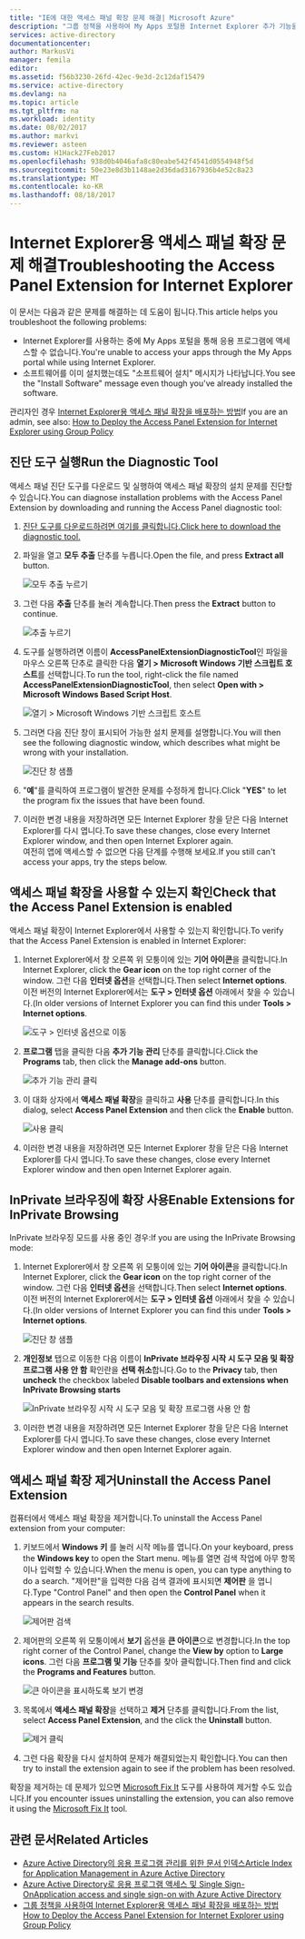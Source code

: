 ```yaml
---
title: "IE에 대한 액세스 패널 확장 문제 해결| Microsoft Azure"
description: "그룹 정책을 사용하여 My Apps 포털용 Internet Explorer 추가 기능을 배포하는 방법"
services: active-directory
documentationcenter: 
author: MarkusVi
manager: femila
editor: 
ms.assetid: f56b3230-26fd-42ec-9e3d-2c12daf15479
ms.service: active-directory
ms.devlang: na
ms.topic: article
ms.tgt_pltfrm: na
ms.workload: identity
ms.date: 08/02/2017
ms.author: markvi
ms.reviewer: asteen
ms.custom: H1Hack27Feb2017
ms.openlocfilehash: 938d0b4046afa8c80eabe542f4541d0554948f5d
ms.sourcegitcommit: 50e23e8d3b1148ae2d36dad3167936b4e52c8a23
ms.translationtype: MT
ms.contentlocale: ko-KR
ms.lasthandoff: 08/18/2017
---
```

# <a name="troubleshooting-the-access-panel-extension-for-internet-explorer"></a><span data-ttu-id="d8d90-103">Internet Explorer용 액세스 패널 확장 문제 해결</span><span class="sxs-lookup"><span data-stu-id="d8d90-103">Troubleshooting the Access Panel Extension for Internet Explorer</span></span>
<span data-ttu-id="d8d90-104">이 문서는 다음과 같은 문제를 해결하는 데 도움이 됩니다.</span><span class="sxs-lookup"><span data-stu-id="d8d90-104">This article helps you troubleshoot the following problems:</span></span>

* <span data-ttu-id="d8d90-105">Internet Explorer를 사용하는 중에 My Apps 포털을 통해 응용 프로그램에 액세스할 수 없습니다.</span><span class="sxs-lookup"><span data-stu-id="d8d90-105">You're unable to access your apps through the My Apps portal while using Internet Explorer.</span></span>
* <span data-ttu-id="d8d90-106">소프트웨어를 이미 설치했는데도 "소프트웨어 설치" 메시지가 나타납니다.</span><span class="sxs-lookup"><span data-stu-id="d8d90-106">You see the "Install Software" message even though you've already installed the software.</span></span>

<span data-ttu-id="d8d90-107">관리자인 경우 [Internet Explorer용 액세스 패널 확장을 배포하는 방법](active-directory-saas-ie-group-policy.md)</span><span class="sxs-lookup"><span data-stu-id="d8d90-107">If you are an admin, see also: [How to Deploy the Access Panel Extension for Internet Explorer using Group Policy](active-directory-saas-ie-group-policy.md)</span></span>

## <a name="run-the-diagnostic-tool"></a><span data-ttu-id="d8d90-108">진단 도구 실행</span><span class="sxs-lookup"><span data-stu-id="d8d90-108">Run the Diagnostic Tool</span></span>
<span data-ttu-id="d8d90-109">액세스 패널 진단 도구를 다운로드 및 실행하여 액세스 패널 확장의 설치 문제를 진단할 수 있습니다.</span><span class="sxs-lookup"><span data-stu-id="d8d90-109">You can diagnose installation problems with the Access Panel Extension by downloading and running the Access Panel diagnostic tool:</span></span>

1. [<span data-ttu-id="d8d90-110">진단 도구를 다운로드하려면 여기를 클릭합니다.</span><span class="sxs-lookup"><span data-stu-id="d8d90-110">Click here to download the diagnostic tool.</span></span>](https://account.activedirectory.windowsazure.com/applications/AccessPanelExtensionDiagnosticTool/AccessPanelExtensionDiagnosticTool.zip)
2. <span data-ttu-id="d8d90-111">파일을 열고 **모두 추출** 단추를 누릅니다.</span><span class="sxs-lookup"><span data-stu-id="d8d90-111">Open the file, and press **Extract all** button.</span></span>
   
    ![모두 추출 누르기](./media/active-directory-saas-ie-troubleshooting/extract1.png)
3. <span data-ttu-id="d8d90-113">그런 다음 **추출** 단추를 눌러 계속합니다.</span><span class="sxs-lookup"><span data-stu-id="d8d90-113">Then press the **Extract** button to continue.</span></span>
   
    ![추출 누르기](./media/active-directory-saas-ie-troubleshooting/extract2.png)
4. <span data-ttu-id="d8d90-115">도구를 실행하려면 이름이 **AccessPanelExtensionDiagnosticTool**인 파일을 마우스 오른쪽 단추로 클릭한 다음 **열기 > Microsoft Windows 기반 스크립트 호스트**를 선택합니다.</span><span class="sxs-lookup"><span data-stu-id="d8d90-115">To run the tool, right-click the file named **AccessPanelExtensionDiagnosticTool**, then select **Open with > Microsoft Windows Based Script Host**.</span></span>
   
    ![열기 > Microsoft Windows 기반 스크립트 호스트](./media/active-directory-saas-ie-troubleshooting/open_tool.png)
5. <span data-ttu-id="d8d90-117">그러면 다음 진단 창이 표시되어 가능한 설치 문제를 설명합니다.</span><span class="sxs-lookup"><span data-stu-id="d8d90-117">You will then see the following diagnostic window, which describes what might be wrong with your installation.</span></span>
   
    ![진단 창 샘플](./media/active-directory-saas-ie-troubleshooting/tool_preview.png)
6. <span data-ttu-id="d8d90-119">"**예**"를 클릭하여 프로그램이 발견한 문제를 수정하게 합니다.</span><span class="sxs-lookup"><span data-stu-id="d8d90-119">Click "**YES**" to let the program fix the issues that have been found.</span></span>
7. <span data-ttu-id="d8d90-120">이러한 변경 내용을 저장하려면 모든 Internet Explorer 창을 닫은 다음 Internet Explorer를 다시 엽니다.</span><span class="sxs-lookup"><span data-stu-id="d8d90-120">To save these changes, close every Internet Explorer window, and then open Internet Explorer again.</span></span><br /><span data-ttu-id="d8d90-121">여전히 앱에 액세스할 수 없으면 다음 단계를 수행해 보세요.</span><span class="sxs-lookup"><span data-stu-id="d8d90-121">If you still can't access your apps, try the steps below.</span></span>

## <a name="check-that-the-access-panel-extension-is-enabled"></a><span data-ttu-id="d8d90-122">액세스 패널 확장을 사용할 수 있는지 확인</span><span class="sxs-lookup"><span data-stu-id="d8d90-122">Check that the Access Panel Extension is enabled</span></span>
<span data-ttu-id="d8d90-123">액세스 패널 확장이 Internet Explorer에서 사용할 수 있는지 확인합니다.</span><span class="sxs-lookup"><span data-stu-id="d8d90-123">To verify that the Access Panel Extension is enabled in Internet Explorer:</span></span>

1. <span data-ttu-id="d8d90-124">Internet Explorer에서 창 오른쪽 위 모퉁이에 있는 **기어 아이콘**을 클릭합니다.</span><span class="sxs-lookup"><span data-stu-id="d8d90-124">In Internet Explorer, click the **Gear icon** on the top right corner of the window.</span></span> <span data-ttu-id="d8d90-125">그런 다음 **인터넷 옵션**을 선택합니다.</span><span class="sxs-lookup"><span data-stu-id="d8d90-125">Then select **Internet options**.</span></span><br /><span data-ttu-id="d8d90-126">이전 버전의 Internet Explorer에서는 **도구 > 인터넷 옵션** 아래에서 찾을 수 있습니다.</span><span class="sxs-lookup"><span data-stu-id="d8d90-126">(In older versions of Internet Explorer you can find this under **Tools > Internet options**.</span></span>
   
    ![도구 > 인터넷 옵션으로 이동](./media/active-directory-saas-ie-troubleshooting/internetoptions.png)
2. <span data-ttu-id="d8d90-128">**프로그램** 탭을 클릭한 다음 **추가 기능 관리** 단추를 클릭합니다.</span><span class="sxs-lookup"><span data-stu-id="d8d90-128">Click the **Programs** tab, then click the **Manage add-ons** button.</span></span>
   
    ![추가 기능 관리 클릭](./media/active-directory-saas-ie-troubleshooting/internetoptions_programs.png)
3. <span data-ttu-id="d8d90-130">이 대화 상자에서 **액세스 패널 확장**을 클릭하고 **사용** 단추를 클릭합니다.</span><span class="sxs-lookup"><span data-stu-id="d8d90-130">In this dialog, select **Access Panel Extension** and then click the **Enable** button.</span></span>
   
    ![사용 클릭](./media/active-directory-saas-ie-troubleshooting/enableaddon.png)
4. <span data-ttu-id="d8d90-132">이러한 변경 내용을 저장하려면 모든 Internet Explorer 창을 닫은 다음 Internet Explorer를 다시 엽니다.</span><span class="sxs-lookup"><span data-stu-id="d8d90-132">To save these changes, close every Internet Explorer window and then open Internet Explorer again.</span></span>

## <a name="enable-extensions-for-inprivate-browsing"></a><span data-ttu-id="d8d90-133">InPrivate 브라우징에 확장 사용</span><span class="sxs-lookup"><span data-stu-id="d8d90-133">Enable Extensions for InPrivate Browsing</span></span>
<span data-ttu-id="d8d90-134">InPrivate 브라우징 모드를 사용 중인 경우:</span><span class="sxs-lookup"><span data-stu-id="d8d90-134">If you are using the InPrivate Browsing mode:</span></span>

1. <span data-ttu-id="d8d90-135">Internet Explorer에서 창 오른쪽 위 모퉁이에 있는 **기어 아이콘**을 클릭합니다.</span><span class="sxs-lookup"><span data-stu-id="d8d90-135">In Internet Explorer, click the **Gear icon** on the top right corner of the window.</span></span> <span data-ttu-id="d8d90-136">그런 다음 **인터넷 옵션**을 선택합니다.</span><span class="sxs-lookup"><span data-stu-id="d8d90-136">Then select **Internet options**.</span></span><br /><span data-ttu-id="d8d90-137">이전 버전의 Internet Explorer에서는 **도구 > 인터넷 옵션** 아래에서 찾을 수 있습니다.</span><span class="sxs-lookup"><span data-stu-id="d8d90-137">(In older versions of Internet Explorer you can find this under **Tools > Internet options**.</span></span>
   
    ![진단 창 샘플](./media/active-directory-saas-ie-troubleshooting/inprivateoptions.png)
2. <span data-ttu-id="d8d90-139">**개인정보** 탭으로 이동한 다음 이름이 **InPrivate 브라우징 시작 시 도구 모음 및 확장 프로그램 사용 안 함** 확인란을 **선택 취소**합니다.</span><span class="sxs-lookup"><span data-stu-id="d8d90-139">Go to the **Privacy** tab, then **uncheck** the checkbox labeled **Disable toolbars and extensions when InPrivate Browsing starts**</span></span></p>
   
    ![InPrivate 브라우징 시작 시 도구 모음 및 확장 프로그램 사용 안 함](./media/active-directory-saas-ie-troubleshooting/enabletoolbars.png)
3. <span data-ttu-id="d8d90-141">이러한 변경 내용을 저장하려면 모든 Internet Explorer 창을 닫은 다음 Internet Explorer를 다시 엽니다.</span><span class="sxs-lookup"><span data-stu-id="d8d90-141">To save these changes, close every Internet Explorer window and then open Internet Explorer again.</span></span>

## <a name="uninstall-the-access-panel-extension"></a><span data-ttu-id="d8d90-142">액세스 패널 확장 제거</span><span class="sxs-lookup"><span data-stu-id="d8d90-142">Uninstall the Access Panel Extension</span></span>
<span data-ttu-id="d8d90-143">컴퓨터에서 액세스 패널 확장을 제거합니다.</span><span class="sxs-lookup"><span data-stu-id="d8d90-143">To uninstall the Access Panel extension from your computer:</span></span>

1. <span data-ttu-id="d8d90-144">키보드에서 **Windows 키** 를 눌러 시작 메뉴를 엽니다.</span><span class="sxs-lookup"><span data-stu-id="d8d90-144">On your keyboard, press the **Windows key** to open the Start menu.</span></span> <span data-ttu-id="d8d90-145">메뉴를 열면 검색 작업에 아무 항목이나 입력할 수 있습니다.</span><span class="sxs-lookup"><span data-stu-id="d8d90-145">When the menu is open, you can type anything to do a search.</span></span> <span data-ttu-id="d8d90-146">"제어판"을 입력한 다음 검색 결과에 표시되면 **제어판** 을 엽니다.</span><span class="sxs-lookup"><span data-stu-id="d8d90-146">Type "Control Panel" and then open the **Control Panel** when it appears in the search results.</span></span>
   
    ![제어판 검색](./media/active-directory-saas-ie-troubleshooting/search_sm.png)
2. <span data-ttu-id="d8d90-148">제어판의 오른쪽 위 모퉁이에서 **보기** 옵션을 **큰 아이콘**으로 변경합니다.</span><span class="sxs-lookup"><span data-stu-id="d8d90-148">In the top right corner of the Control Panel, change the **View by** option to **Large icons**.</span></span> <span data-ttu-id="d8d90-149">그런 다음 **프로그램 및 기능** 단추를 찾아 클릭합니다.</span><span class="sxs-lookup"><span data-stu-id="d8d90-149">Then find and click the **Programs and Features** button.</span></span>
   
    ![큰 아이콘을 표시하도록 보기 변경](./media/active-directory-saas-ie-troubleshooting/control_panel.png)
3. <span data-ttu-id="d8d90-151">목록에서 **액세스 패널 확장**을 선택하고 **제거** 단추를 클릭합니다.</span><span class="sxs-lookup"><span data-stu-id="d8d90-151">From the list, select **Access Panel Extension**, and the click the **Uninstall** button.</span></span>
   
    ![제거 클릭](./media/active-directory-saas-ie-troubleshooting/uninstall.png)
4. <span data-ttu-id="d8d90-153">그런 다음 확장을 다시 설치하여 문제가 해결되었는지 확인합니다.</span><span class="sxs-lookup"><span data-stu-id="d8d90-153">You can then try to install the extension again to see if the problem has been resolved.</span></span>

<span data-ttu-id="d8d90-154">확장을 제거하는 데 문제가 있으면 [Microsoft Fix It](https://go.microsoft.com/?linkid=9779673) 도구를 사용하여 제거할 수도 있습니다.</span><span class="sxs-lookup"><span data-stu-id="d8d90-154">If you encounter issues uninstalling the extension, you can also remove it using the [Microsoft Fix It](https://go.microsoft.com/?linkid=9779673) tool.</span></span>

## <a name="related-articles"></a><span data-ttu-id="d8d90-155">관련 문서</span><span class="sxs-lookup"><span data-stu-id="d8d90-155">Related Articles</span></span>
* [<span data-ttu-id="d8d90-156">Azure Active Directory의 응용 프로그램 관리를 위한 문서 인덱스</span><span class="sxs-lookup"><span data-stu-id="d8d90-156">Article Index for Application Management in Azure Active Directory</span></span>](active-directory-apps-index.md)
* [<span data-ttu-id="d8d90-157">Azure Active Directory로 응용 프로그램 액세스 및 Single Sign-On</span><span class="sxs-lookup"><span data-stu-id="d8d90-157">Application access and single sign-on with Azure Active Directory</span></span>](active-directory-appssoaccess-whatis.md)
* [<span data-ttu-id="d8d90-158">그룹 정책을 사용하여 Internet Explorer용 액세스 패널 확장을 배포하는 방법</span><span class="sxs-lookup"><span data-stu-id="d8d90-158">How to Deploy the Access Panel Extension for Internet Explorer using Group Policy</span></span>](active-directory-saas-ie-group-policy.md)


